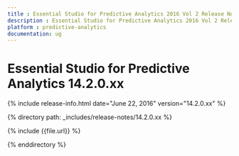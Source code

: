```yaml
---
title : Essential Studio for Predictive Analytics 2016 Vol 2 Release Notes
description : Essential Studio for Predictive Analytics 2016 Vol 2 Release Notes
platform : predictive-analytics
documentation: ug
---
```


# Essential Studio for Predictive Analytics 14.2.0.xx

{% include release-info.html date="June 22, 2016" version="14.2.0.xx" %} 

{% directory path: _includes/release-notes/14.2.0.xx %}

{% include {{file.url}} %}

{% enddirectory %}